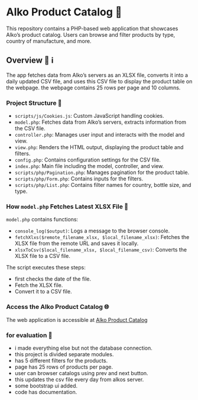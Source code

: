 # Alko Product Catalog 🍷

This repository contains a PHP-based web application that showcases Alko’s product catalog. Users can browse and filter products by type, country of manufacture, and more.

## Overview 📌 ℹ️

The app fetches data from Alko’s servers as an XLSX file, converts it into a daily updated CSV file, and uses this CSV file to display the product table on the webpage.
the webpage contains 25 rows per page and 10 columns.

### Project Structure 📂

- `scripts/js/Cookies.js`: Custom JavaScript handling cookies.
- `model.php`: Fetches data from Alko’s servers, extracts information from the CSV file.
- `controller.php`: Manages user input and interacts with the model and view.
- `view.php`: Renders the HTML output, displaying the product table and filters.
- `config.php`: Contains configuration settings for the CSV file.
- `index.php`: Main file including the model, controller, and view.
- `scripts/php/Pagination.php`: Manages pagination for the product table.
- `scripts/php/Form.php`: Contains inputs for the filters.
- `scripts/php/List.php`: Contains filter names for country, bottle size, and type.

### How `model.php` Fetches Latest XLSX File 📝

`model.php` contains functions:
- `console_log($output)`: Logs a message to the browser console.
- `fetchXlxs($remote_filename_xlsx, $local_filename_xlsx)`: Fetches the XLSX file from the remote URL and saves it locally.
- `xlsxToCsv($local_filename_xlsx, $local_filename_csv)`: Converts the XLSX file to a CSV file.


The script executes these steps:
- first checks the date of the file.
- Fetch the XLSX file.
- Convert it to a CSV file.


### Access the Alko Product Catalog 🌐

The web application is accessible at [Alko Product Catalog](https://niisku.lab.fi/~x108669/alko/)

### for evaluation 📝

- i made everything else but not the database connection.
- this project is divided separate modules.
- has 5 different filters for the products.
- page has 25 rows of products per page.
- user can browser catalogs using prev and next button.
- this updates the csv file every day from alkos server.
- some bootstrap ui added.
- code has documentation.
